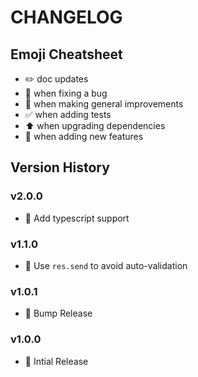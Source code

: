 # CHANGELOG

## Emoji Cheatsheet
- :pencil2: doc updates
- :bug: when fixing a bug
- :rocket: when making general improvements
- :white_check_mark: when adding tests
- :arrow_up: when upgrading dependencies
- :tada: when adding new features

## Version History

### v2.0.0

- :tada: Add typescript support

### v1.1.0

- :bug: Use `res.send` to avoid auto-validation

### v1.0.1

- :rocket: Bump Release

### v1.0.0

- :rocket: Intial Release

